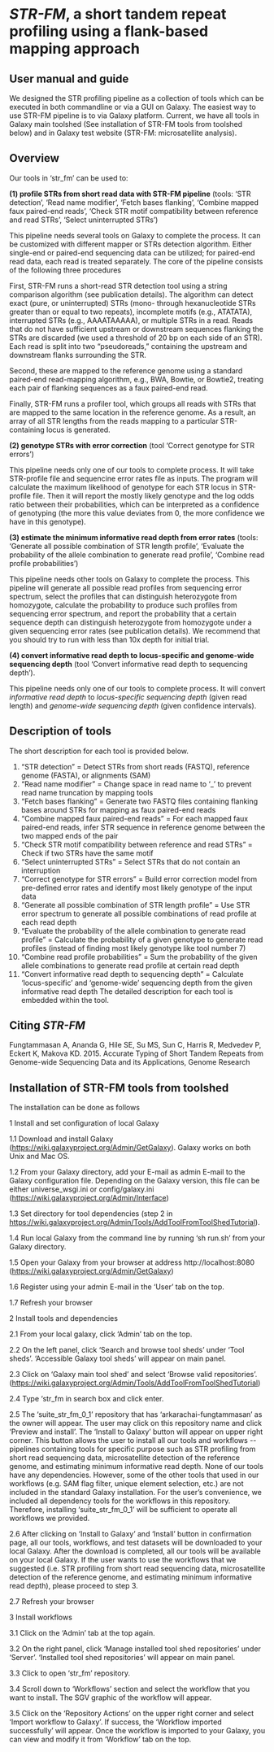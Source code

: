 # *STR-FM*, a short tandem repeat profiling using a flank-based mapping approach

## User manual and guide
We designed the STR profiling pipeline as a collection of tools which can be executed in both commandline or via a GUI on Galaxy. The easiest way to use STR-FM pipeline is to via Galaxy platform. Current, we have all tools in Galaxy main toolshed (See installation of STR-FM tools from toolshed below) and in Galaxy test website (STR-FM: microsatellite analysis).

## Overview

Our tools in ‘str_fm’ can be used to: 

**(1) profile STRs from short read data with STR-FM pipeline** (tools: ‘STR detection’, ‘Read name modifier’, ‘Fetch bases flanking’, ‘Combine mapped faux paired-end reads’, ‘Check STR motif compatibility between reference and read STRs’, ‘Select uninterrupted STRs’)

This pipeline needs several tools on Galaxy to complete the process. It can be customized with different mapper or STRs detection algorithm. Either single-end or paired-end sequencing data can be utilized; for paired-end read data, each read is treated separately. The core of the pipeline consists of the following three procedures 

First, STR-FM runs a short-read STR detection tool using a string comparison algorithm (see publication details). The algorithm can detect exact (pure, or uninterrupted) STRs (mono- through hexanucleotide STRs greater than or equal to two repeats), incomplete motifs (e.g., ATATATA), interrupted STRs (e.g., AAAATAAAAA), or multiple STRs in a read. Reads that do not have sufficient upstream or downstream sequences flanking the STRs are discarded (we used a threshold of 20 bp on each side of an STR). Each read is split into two “pseudoreads,” containing the upstream and downstream flanks surrounding the STR. 

Second, these are mapped to the reference genome using a standard paired-end read-mapping algorithm, e.g., BWA, Bowtie, or Bowtie2, treating each pair of flanking sequences as a faux paired-end read. 

Finally, STR-FM runs a profiler tool, which groups all reads with STRs that are mapped to the same location in the reference genome. As a result, an array of all STR lengths from the reads mapping to a particular STR-containing locus is generated.

**(2) genotype STRs with error correction** (tool ‘Correct genotype for STR errors’)

This pipeline needs only one of our tools to complete process. It will take STR-profile file and sequencine error rates file as inputs. The program will calculate the maximum likelihood of genotype for each STR locus in STR-profile file. Then it will report the mostly likely genotype and the log odds ratio between their probabilities, which can be interpreted as a confidence of genotyping (the more this value deviates from 0, the more confidence we have in this genotype).

**(3) estimate the minimum informative read depth from error rates** (tools: ‘Generate all possible combination of STR length profile’, ‘Evaluate the probability of the allele combination to generate read profile’, ‘Combine read profile probabilities’)

This pipeline needs other tools on Galaxy to complete the process. This pipeline will generate all possible read profiles from sequencing error spectrum, select the profiles that can distinguish heterozygote from homozygote, calculate the probability to produce such profiles from sequencing error spectrum, and report the probability that a certain sequence depth can distinguish heterozygote from homozygote under a given sequencing error rates (see publication details). We recommend that you should try to run with less than 10x depth for initial trial.

**(4) convert informative read depth to locus-specific and genome-wide sequencing depth** (tool ‘Convert informative read depth to sequencing depth’).  

This pipeline needs only one of our tools to complete process. It will convert *informative read depth* to *locus-specific sequencing depth* (given read length) and *genome-wide sequencing depth* (given confidence intervals).


## Description of tools

The short description for each tool is provided below.

1. “STR detection” = Detect STRs from short reads (FASTQ), reference genome (FASTA), or alignments (SAM)
2. “Read name modifier” = Change space in read name to ‘_’ to prevent read name truncation by mapping tools
3. “Fetch bases flanking” = Generate two FASTQ files containing flanking bases around STRs for mapping as faux paired-end reads
4. “Combine mapped faux paired-end reads” = For each mapped faux paired-end reads, infer STR sequence in reference genome between the two mapped ends of the pair
5. “Check STR motif compatibility between reference and read STRs” = Check if two STRs have the same motif
6. “Select uninterrupted STRs” = Select STRs that do not contain an interruption
7. “Correct genotype for STR errors” = Build error correction model from pre-defined error rates and identify most likely genotype of the input data
8. “Generate all possible combination of STR length profile” = Use STR error spectrum to generate all possible combinations of read profile at each read depth
9. “Evaluate the probability of the allele combination to generate read profile” = Calculate the probability of a given genotype to generate read profiles (instead of finding most likely genotype like tool number 7)
10. “Combine read profile probabilities” = Sum the probability of the given allele combinations to generate read profile at certain read depth
11. “Convert informative read depth to sequencing depth” = Calculate ‘locus-specific’ and ‘genome-wide’ sequencing depth from the given informative read depth
The detailed description for each tool is embedded within the tool.

## Citing *STR-FM*
Fungtammasan A, Ananda G, Hile SE, Su MS, Sun C, Harris R, Medvedev P, Eckert K, Makova KD. 2015. Accurate Typing of Short Tandem Repeats from Genome-wide Sequencing Data and its Applications, Genome Research

## Installation of STR-FM tools from toolshed


The installation can be done as follows


1 Install and set configuration of local Galaxy 

1.1 Download and install Galaxy (https://wiki.galaxyproject.org/Admin/GetGalaxy). Galaxy works on both Unix and Mac OS.

1.2 From your Galaxy directory, add your E-mail as admin E-mail to the Galaxy configuration file. Depending on the Galaxy version, this file can be either universe_wsgi.ini or config/galaxy.ini (https://wiki.galaxyproject.org/Admin/Interface)

1.3 Set directory for tool dependencies (step 2 in https://wiki.galaxyproject.org/Admin/Tools/AddToolFromToolShedTutorial). 

1.4 Run local Galaxy from the command line by running ‘sh run.sh’ from your Galaxy directory. 

1.5 Open your Galaxy from your browser at address http://localhost:8080 (https://wiki.galaxyproject.org/Admin/GetGalaxy)

1.6 Register using your admin E-mail in the ‘User’ tab on the top.

1.7 Refresh your browser


2 Install tools and dependencies

2.1 From your local galaxy, click ‘Admin’ tab on the top.

2.2 On the left panel, click ‘Search and browse tool sheds’ under ‘Tool sheds’. ‘Accessible Galaxy tool sheds’ will appear on main panel.

2.3 Click on ‘Galaxy main tool shed’ and select ‘Browse valid repositories’. (https://wiki.galaxyproject.org/Admin/Tools/AddToolFromToolShedTutorial)

2.4 Type ‘str_fm in search box and click enter.

2.5 The ‘suite_str_fm_0_1’ repository that has ‘arkarachai-fungtammasan’ as the owner will appear. The user may click on this repository name and click ‘Preview and install’. The ‘Install to Galaxy’ button will appear on upper right corner. This button allows the user to install all our tools and workflows -- pipelines containing tools for specific purpose such as STR profiling from short read sequencing data, microsatellite detection of the reference genome, and estimating minimum informative read depth. None of our tools have any dependencies. However, some of the other tools that used in our workflows (e.g. SAM flag filter, unique element selection, etc.) are not included in the standard Galaxy installation. For the user’s convenience, we included all dependency tools for the workflows in this repository. Therefore, installing ‘suite_str_fm_0_1’ will be sufficient to operate all workflows we provided. 

2.6 After clicking on ‘Install to Galaxy’ and ‘Install’ button in confirmation page, all our tools, workflows, and test datasets will be downloaded to your local Galaxy. After the download is completed, all our tools will be available on your local Galaxy. If the user wants to use the workflows that we suggested (i.e. STR profiling from short read sequencing data, microsatellite detection of the reference genome, and estimating minimum informative read depth), please proceed to step 3.

2.7 Refresh your browser


3 Install workflows

3.1 Click on the ‘Admin’ tab at the top again.

3.2 On the right panel, click ‘Manage installed tool shed repositories’ under ‘Server’. ‘Installed tool shed repositories’ will appear on main panel.

3.3 Click to open ‘str_fm’ repository. 

3.4 Scroll down to ‘Workflows’ section and select the workflow that you want to install. The SGV graphic of the workflow will appear.

3.5 Click on the ‘Repository Actions’ on the upper right corner and select ‘Import workflow to Galaxy’. If success, the ‘Workflow <workflow name> imported successfully’ will appear. Once the workflow is imported to your Galaxy, you can view and modify it from ‘Workflow’ tab on the top. 

